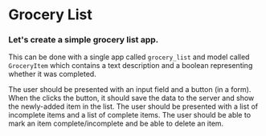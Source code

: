 # Grocery List

### Let's create a simple grocery list app. 

This can be done with a single app called `grocery_list` and model called `GroceryItem` which contains a text description and a boolean representing whether it was completed.

The user should be presented with an input field and a button (in a form). When the clicks the button, it should save the data to the server and show the newly-added item in the list. The user should be presented with a list of incomplete items and a list of complete items. The user should be able to mark an item complete/incomplete and be able to delete an item.
